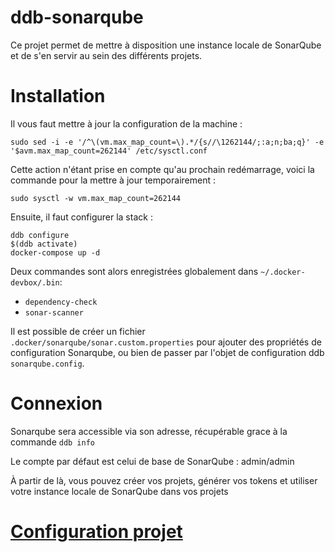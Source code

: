 ddb-sonarqube
===
Ce projet permet de mettre à disposition une instance locale de SonarQube et de s'en servir au sein des différents
projets.

# Installation

Il vous faut mettre à jour la configuration de la machine :

```shell script
sudo sed -i -e '/^\(vm.max_map_count=\).*/{s//\1262144/;:a;n;ba;q}' -e '$avm.max_map_count=262144' /etc/sysctl.conf
```

Cette action n'étant prise en compte qu'au prochain redémarrage, voici la commande pour la mettre à jour
temporairement :

```shell script
sudo sysctl -w vm.max_map_count=262144
```

Ensuite, il faut configurer la stack :

```shell script
ddb configure
$(ddb activate)
docker-compose up -d
```

Deux commandes sont alors enregistrées globalement dans `~/.docker-devbox/.bin`:

- `dependency-check`
- `sonar-scanner`

Il est possible de créer un fichier `.docker/sonarqube/sonar.custom.properties` pour ajouter des propriétés de 
configuration Sonarqube, ou bien de passer par l'objet de configuration ddb `sonarqube.config`.

# Connexion

Sonarqube sera accessible via son adresse, récupérable grace à la commande `ddb info`

Le compte par défaut est celui de base de SonarQube : admin/admin

À partir de là, vous pouvez créer vos projets, générer vos tokens et utiliser votre instance locale de SonarQube dans
vos projets

# [Configuration projet](configurations/README.md)
